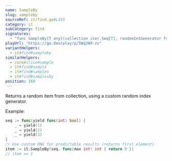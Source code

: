 ```yaml
---
name: SampleBy
slug: sampleby
sourceRef: it/find.go#L455
category: it
subCategory: find
signatures:
  - "func SampleBy[T any](collection iter.Seq[T], randomIntGenerator func(int) int) T"
playUrl: "https://go.dev/play/p/5WqJN9-zv"
variantHelpers:
  - it#find#sampleby
similarHelpers:
  - core#slice#sample
  - it#find#sample
  - it#find#samples
  - it#find#samplesby
position: 160
---
```


Returns a random item from collection, using a custom random index generator.

Example:

```go
seq := func(yield func(int) bool) {
    _ = yield(1)
    _ = yield(2)
    _ = yield(3)
}
// Use custom RNG for predictable results (returns first element)
item := it.SampleBy(seq, func(max int) int { return 0 })
// item == 1
```